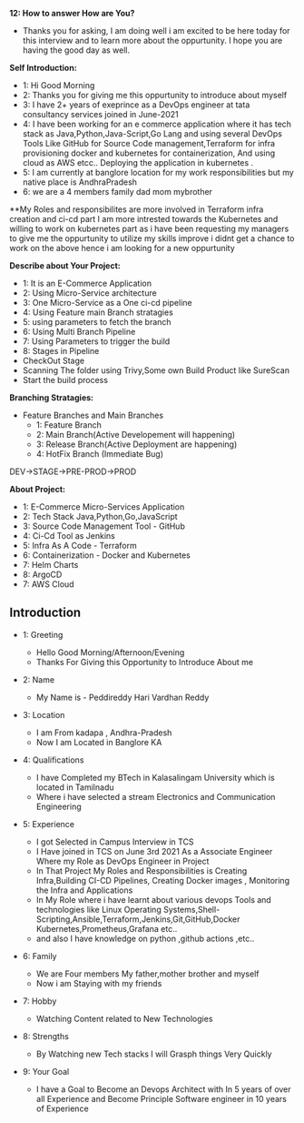 **12: How to answer How are You?**
- Thanks you for asking, I am doing well i am excited to be here today for this interview and to learn more about the oppurtunity. I hope you are having the good day as well.

**Self Introduction:**
- 1: Hi Good Morning
- 2: Thanks you for giving me this oppurtunity to introduce about myself
- 3: I have 2+ years of exeprince as a DevOps engineer at tata consultancy services joined in June-2021
- 4: I have been working for an e commerce application where it has tech stack as Java,Python,Java-Script,Go Lang and using several DevOps Tools Like GitHub for Source Code management,Terraform for infra provisioning docker and kubernetes for containerization, And using cloud as AWS etcc.. Deploying the application in kubernetes .
- 5: I am currently at banglore location for my work responsibilities but my native place is AndhraPradesh
- 6: we are a 4 members family dad mom mybrother

**My Roles and responsibilites are more involved in Terraform infra creation and ci-cd part
I am more intrested towards the Kubernetes and willing to work on kubernetes part as i have been requesting my managers to give me the oppurtunity to utilize my skills improve i didnt get a chance to work on the above hence i am looking for a new oppurtunity

**Describe about Your Project:**
- 1: It is an E-Commerce Application
- 2: Using Micro-Service architecture
- 3: One Micro-Service as a One ci-cd pipeline
- 4: Using Feature main Branch stratagies
- 5: using parameters to fetch the branch
- 6: Using Multi Branch Pipeline
- 7: Using Parameters to trigger the build
- 8: Stages in Pipeline
- CheckOut Stage
- Scanning The folder using Trivy,Some own Build Product like SureScan
- Start the build process

**Branching Stratagies:**
- Feature Branches and Main Branches
  - 1: Feature Branch
  - 2: Main Branch(Active Developement will happening)
  - 3: Release Branch(Active Deployment are happening)
  - 4: HotFix Branch (Immediate Bug)

DEV->STAGE->PRE-PROD->PROD

**About Project:**
- 1: E-Commerce Micro-Services Application
- 2: Tech Stack Java,Python,Go,JavaScript
- 3: Source Code Management Tool - GitHub
- 4: Ci-Cd Tool as Jenkins
- 5: Infra As A Code - Terraform
- 6: Containerization - Docker and Kubernetes
- 7: Helm Charts
- 8: ArgoCD
- 7: AWS Cloud

## **Introduction**
- 1: Greeting
  - Hello Good Morning/Afternoon/Evening
  - Thanks For Giving this Opportunity to Introduce About me

- 2: Name
  - My Name is - Peddireddy Hari Vardhan Reddy

- 3: Location
  - I am From kadapa , Andhra-Pradesh
  - Now I am Located in Banglore KA

- 4: Qualifications
  - I have Completed my BTech in Kalasalingam University which is located in Tamilnadu
  - Where i have selected a stream Electronics and Communication Engineering

- 5: Experience
  - I got Selected in Campus Interview in TCS
  - I Have joined in TCS on June 3rd 2021 As a Associate Engineer Where my Role as DevOps Engineer in Project
  - In That Project My Roles and Responsibilities is Creating Infra,Building CI-CD Pipelines, Creating Docker images , Monitoring the Infra and Applications
  - In My Role where i have learnt about various devops Tools and technologies like Linux Operating Systems,Shell-Scripting,Ansible,Terraform,Jenkins,Git,GitHub,Docker Kubernetes,Prometheus,Grafana etc..
  - and also I have knowledge on python ,github actions ,etc..

- 6: Family
  - We are Four members My father,mother brother and myself
  - Now i am Staying with my friends

- 7: Hobby
  - Watching Content related to New Technologies

- 8: Strengths
  - By Watching new Tech stacks I will Grasph things Very Quickly

- 9: Your Goal
  - I have a Goal to Become an Devops Architect with In 5 years of over all Experience and Become Principle Software engineer in 10 years of Experience


